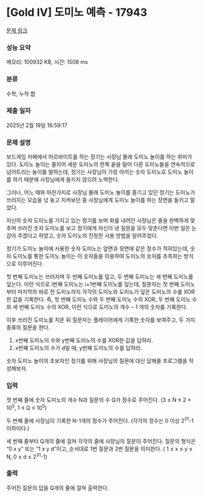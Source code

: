 # [Gold IV] 도미노 예측 - 17943 

[문제 링크](https://www.acmicpc.net/problem/17943) 

### 성능 요약

메모리: 100932 KB, 시간: 1508 ms

### 분류

수학, 누적 합

### 제출 일자

2025년 2월 19일 16:59:17

### 문제 설명

<p>보드게임 카페에서 아르바이트를 하는 정기는 사장님 몰래 도미노 놀이를 하는 취미가 있다. 도미노 놀이는 줄지어 세운 도미노의 한쪽 끝을 밀어 다른 도미노들을 연속적으로 넘어트리는 놀이를 말하는데, 정기는 사장님이 가장 아끼는 숫자 도미노로 도미노 놀이를 하기 때문에 사장님에게 들키지 않으려 노력한다.</p>

<p>그러나, 어느 때와 마찬가지로 사장님 몰래 도미노 놀이를 즐기고 있던 정기는 도미노가 쓰러지는 모습을 넋 놓고 지켜보던 중 사장님에게 도미노 놀이를 하는 장면을 들키고 말았다.</p>

<p>자신의 숫자 도미노를 가지고 있는 정기를 보며 화를 내려던 사장님은 줄을 완벽하게 맞추며 쓰러진 숫자 도미노를 보고 정기에게 자신이 낸 질문을 모두 맞춘다면 이번 일은 눈감아 주겠다고 하였고, 숫자 도미노의 진정한 사용 방법을 알려주었다.</p>

<p>정기가 도미노 놀이에 사용한 숫자 도미노는 앞면과 뒷면에 같은 정수가 적혀있는데, 숫자 도미노를 통한 도미노 놀이는 이 숫자들을 이용하여 도미노의 숫자를 추측하는 방식으로 이루어진다.</p>

<p>첫 번째 도미노는 쓰러지며 두 번째 도미노를 덮고, 두 번째 도미노는 세 번째 도미노를 덮는다. 이런 식으로 i번째 도미노는 i+1번째 도미노를 덮는데, 질문자는 첫 번째 도미노부터 마지막의 바로 전 도미노까지 각각의 도미노와 도미노가 덮은 도미노의 수를 XOR한 값을 기록한다. 즉, 첫 번째 도미노 수와 두 번째 도미노 수의 XOR, 두 번째 도미노 수와 세 번째 도미노 수의 XOR, 이런 식으로 도미노의 개수 – 1 개의 숫자를 기록한다.</p>

<p>이후 쓰러진 도미노를 치운 뒤 질문자는 플레이어에게 기록한 숫자를 보여주고, 두 가지 종류의 질문을 한다.</p>

<ol>
	<li>x번째 도미노의 수와 y번째 도미노의 수를 XOR한 값을 답하라.</li>
	<li>x번째 도미노의 수가 d일 때, y번째 도미노의 수를 답하라.</li>
</ol>

<p>숫자 도미노 놀이의 초보자인 정기를 위해 사장님의 질문에 대신 답해줄 프로그램을 작성해보자.</p>

### 입력 

 <p>첫 번째 줄에 숫자 도미노의 개수 N과 질문의 수 Q가 정수로 주어진다. (3 ≤ N ≤ 2 × 10<sup>5</sup>, 1 ≤ Q ≤ 10<sup>5</sup>)</p>

<p>두 번째 줄에 사장님이 기록한 N-1개의 정수가 주어진다. (각각의 정수는 0 이상 2<sup>31</sup>-1 이하이다.)</p>

<p>세 번째 줄부터 Q개의 줄에 걸쳐 각각의 줄에 사장님의 질문이 주어진다. 질문의 형식은 “0 x y” 또는 “1 x y d”이고, 순서대로 1번 질문과 2번 질문을 의미한다. ( 1 ≤ x ≤ y ≤ N, 0 ≤ d ≤ 2<sup>31</sup>-1)</p>

### 출력 

 <p>주어진 질문의 답을 Q개의 줄에 걸쳐 출력한다.</p>

